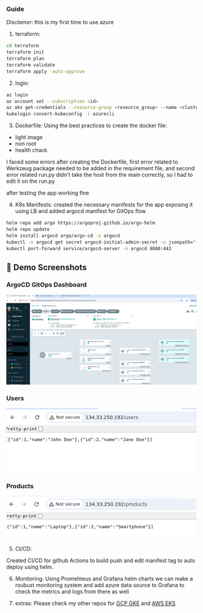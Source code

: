 ### Guide 

*Disclamer*: this is my first time to use azure

1. terraform:
```bash
cd terraform
terraform init
terraform plan
terraform validate
terraform apply -auto-approve
```

2. login:
```bash
az login
az account set --subscription <id>
az aks get-credentials --resource-group <resource_group> --name <cluster_name> --overwrite-existing
kubelogin convert-kubeconfig -l azurecli
```

3. Dockerfile:
Using the best practices to create the docker file:
- light image
- non root
- health chack

I faced some errors after creating the Dockerfile, first error related to Werkzeug package needed to be added in the requirement file, and second error related run.py didn't take the host from the main correctly, so I had to edit it on the run.py

after testing the app working fine

4. K8s Manifests:
created the necessary manifests for the app exposing it using LB and added argocd manifest for GitOps flow

```bash
helm repo add argo https://argoproj.github.io/argo-helm
helm repo update
helm install argocd argo/argo-cd -n argocd
kubectl -n argocd get secret argocd-initial-admin-secret -o jsonpath="{.data.password}" | base64 -d
kubectl port-forward service/argocd-server -n argocd 8080:443 
```
## 📸 Demo Screenshots
### ArgoCD GitOps Dashboard
![ArgoCD Dashboard](img/1.png)
### Users
![Users](img/2.png)
### Products                                       
![Products](img/3.png)


5. CI/CD:

Created CI/CD for github Actions to build push and edit manifest tag to auto deploy using helm.

6. Monitoring:
Using Promehteus and Grafana helm charts we can make a roubust monitoring system and add azure data source to Grafana to check the metrics and logs from there as well


6. extras:
Please check my other repos for [GCP GKE](https://github.com/Ahmed3sam/devops-sre.git)
and [AWS EKS](https://github.com/Ahmed3sam/reference-kubernetes-platform-series.git)
